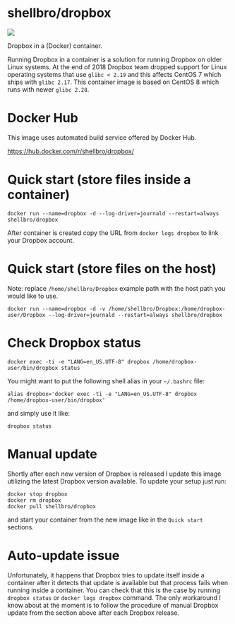 # shellbro/dropbox

[![](https://img.shields.io/docker/cloud/build/shellbro/dropbox)](https://hub.docker.com/r/shellbro/dropbox/)

Dropbox in a (Docker) container.

Running Dropbox in a container is a solution for running Dropbox on older Linux
systems. At the end of 2018 Dropbox team dropped support for Linux operating
systems that use `glibc < 2.19` and this affects CentOS 7 which ships with
`glibc 2.17`. This container image is based on CentOS 8 which runs with newer
`glibc 2.28`.

# Docker Hub

This image uses automated build service offered by Docker Hub.

https://hub.docker.com/r/shellbro/dropbox/

# Quick start (store files inside a container)

```
docker run --name=dropbox -d --log-driver=journald --restart=always shellbro/dropbox
```

After container is created copy the URL from `docker logs dropbox` to link your
Dropbox account.

# Quick start (store files on the host)

Note: replace `/home/shellbro/Dropbox` example path with the host path you would
like to use.

```
docker run --name=dropbox -d -v /home/shellbro/Dropbox:/home/dropbox-user/Dropbox --log-driver=journald --restart=always shellbro/dropbox
```

# Check Dropbox status

```
docker exec -ti -e "LANG=en_US.UTF-8" dropbox /home/dropbox-user/bin/dropbox status
```

You might want to put the following shell alias in your `~/.bashrc` file:

```
alias dropbox='docker exec -ti -e "LANG=en_US.UTF-8" dropbox /home/dropbox-user/bin/dropbox'
```

and simply use it like:

```
dropbox status
```

# Manual update

Shortly after each new version of Dropbox is released I update this image
utilizing the latest Dropbox version available. To update your setup just run:

```
docker stop dropbox
docker rm dropbox
docker pull shellbro/dropbox
```

and start your container from the new image like in the `Quick start` sections.

# Auto-update issue

Unfortunately, it happens that Dropbox tries to update itself inside
a container after it detects that update is available but that process fails
when running inside a container. You can check that this is the case by running
`dropbox status` or `docker logs dropbox` command. The only workaround I know
about at the moment is to follow the procedure of manual Dropbox update from the
section above after each Dropbox release.
